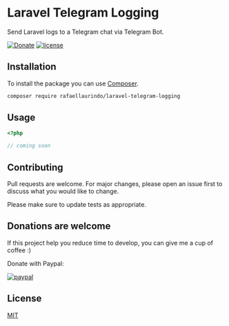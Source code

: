 # Laravel Telegram Logging

Send Laravel logs to a Telegram chat via Telegram Bot.

[![Donate](https://img.shields.io/badge/Donate-PayPal-green.svg)](https://www.paypal.com/cgi-bin/webscr?cmd=_s-xclick&hosted_button_id=LUAC5W7GF2BVW&source=url)
[![license](https://img.shields.io/github/license/rafaellaurindo/laravel-telegram-logging.svg)](https://github.com/rafaellaurindo/laravel-telegram-logging/blob/master/LICENSE)

## Installation

To install the package you can use [Composer](https://getcomposer.org/).

```bash
composer require rafaellaurindo/laravel-telegram-logging
```

## Usage

```php
<?php

// coming soon
```

## Contributing

Pull requests are welcome. For major changes, please open an issue first to discuss what you would like to change.

Please make sure to update tests as appropriate.

## Donations are welcome

If this project help you reduce time to develop, you can give me a cup of coffee :)

Donate with Paypal:

[![paypal](https://www.paypalobjects.com/en_US/i/btn/btn_donateCC_LG.gif)](https://www.paypal.com/cgi-bin/webscr?cmd=_s-xclick&hosted_button_id=LUAC5W7GF2BVW&source=url)

## License

[MIT](https://github.com/rafaellaurindo/laravel-telegram-logging/blob/master/LICENSE)
